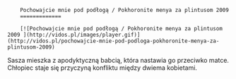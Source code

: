 
        Pochowajcie mnie pod podłogą / Pokhoronite menya za plintusom 2009 
        =============
        
        [![Pochowajcie mnie pod podłogą / Pokhoronite menya za plintusom 2009 ](http://vidos.pl/images/player.gif)](http://vidos.pl/pochowajcie-mnie-pod-podloga-pokhoronite-menya-za-plintusom-2009)
        
        
 Sasza mieszka z apodyktyczną babcią, która nastawia go przeciwko matce. Chłopiec staje się przyczyną konfliktu między dwiema kobietami.
    